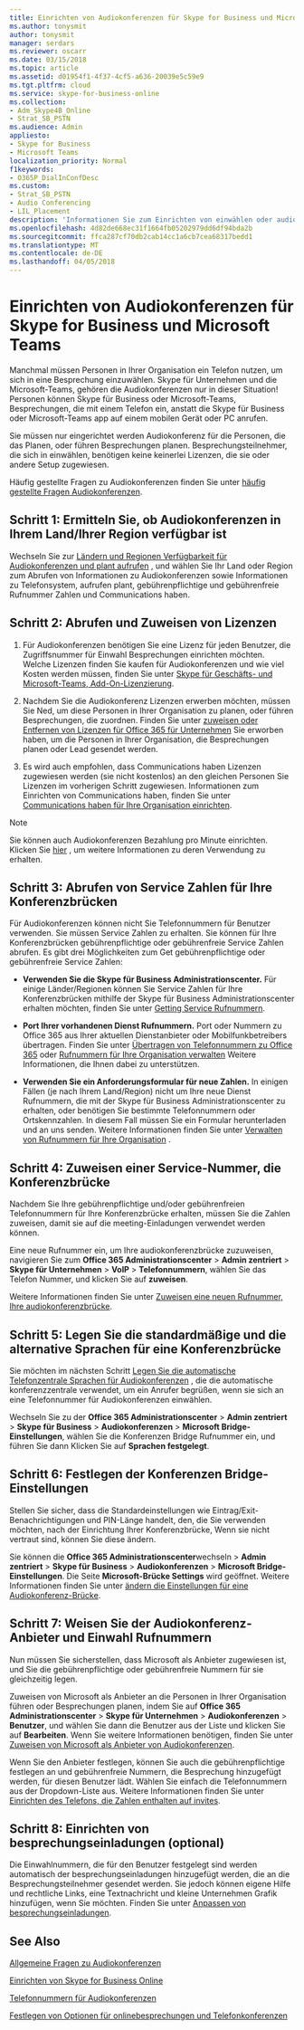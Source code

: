 ```yaml
---
title: Einrichten von Audiokonferenzen für Skype for Business und Microsoft Teams
ms.author: tonysmit
author: tonysmit
manager: serdars
ms.reviewer: oscarr
ms.date: 03/15/2018
ms.topic: article
ms.assetid: d01954f1-4f37-4cf5-a636-20039e5c59e9
ms.tgt.pltfrm: cloud
ms.service: skype-for-business-online
ms.collection:
- Adm_Skype4B_Online
- Strat_SB_PSTN
ms.audience: Admin
appliesto:
- Skype for Business
- Microsoft Teams
localization_priority: Normal
f1keywords:
- O365P_DialInConfDesc
ms.custom:
- Strat_SB_PSTN
- Audio Conferencing
- LIL_Placement
description: 'Informationen Sie zum Einrichten von einwählen oder audio-Konferenzen für die Personen in Ihrem Unternehmen, die zum Teilnehmen an Telefonkonferenzen mit einem Telefon benötigen. '
ms.openlocfilehash: 4d82de668ec31f1664fb05202979dd6df94bda2b
ms.sourcegitcommit: ffca287cf70db2cab14cc1a6cb7cea68317bedd1
ms.translationtype: MT
ms.contentlocale: de-DE
ms.lasthandoff: 04/05/2018
---
```

# <a name="set-up-audio-conferencing-for-skype-for-business-and-microsoft-teams"></a>Einrichten von Audiokonferenzen für Skype for Business und Microsoft Teams

Manchmal müssen Personen in Ihrer Organisation ein Telefon nutzen, um sich in eine Besprechung einzuwählen. Skype für Unternehmen und die Microsoft-Teams, gehören die Audiokonferenzen nur in dieser Situation! Personen können Skype für Business oder Microsoft-Teams, Besprechungen, die mit einem Telefon ein, anstatt die Skype für Business oder Microsoft-Teams app auf einem mobilen Gerät oder PC anrufen. 
  
Sie müssen nur eingerichtet werden Audiokonferenz für die Personen, die das Planen, oder führen Besprechungen planen. Besprechungsteilnehmer, die sich in einwählen, benötigen keine keinerlei Lizenzen, die sie oder andere Setup zugewiesen.
  
Häufig gestellte Fragen zu Audiokonferenzen finden Sie unter [häufig gestellte Fragen Audiokonferenzen](audio-conferencing-common-questions.md).
  
## <a name="step-1-find-out-if-audio-conferencing-is-available-in-your-countryregion"></a>Schritt 1: Ermitteln Sie, ob Audiokonferenzen in Ihrem Land/Ihrer Region verfügbar ist
<a name="__top"> </a>


Wechseln Sie zur [Ländern und Regionen Verfügbarkeit für Audiokonferenzen und plant aufrufen](../country-and-region-availability-for-audio-conferencing-and-calling-plans/country-and-region-availability-for-audio-conferencing-and-calling-plans.md) , und wählen Sie Ihr Land oder Region zum Abrufen von Informationen zu Audiokonferenzen sowie Informationen zu Telefonsystem, aufrufen plant, gebührenpflichtige und gebührenfreie Rufnummer Zahlen und Communications haben. 
 
## <a name="step-2-get-and-assign-licenses"></a>Schritt 2: Abrufen und Zuweisen von Lizenzen
 
1. Für Audiokonferenzen benötigen Sie eine Lizenz für jeden Benutzer, die Zugriffsnummer für Einwahl Besprechungen einrichten möchten. Welche Lizenzen finden Sie kaufen für Audiokonferenzen und wie viel Kosten werden müssen, finden Sie unter [Skype für Geschäfts- und Microsoft-Teams, Add-On-Lizenzierung](../skype-for-business-and-microsoft-teams-add-on-licensing/skype-for-business-and-microsoft-teams-add-on-licensing.md).
        
2. Nachdem Sie die Audiokonferenz Lizenzen erwerben möchten, müssen Sie Ned, um diese Personen in Ihrer Organisation zu planen, oder führen Besprechungen, die zuordnen. Finden Sie unter [zuweisen oder Entfernen von Lizenzen für Office 365 für Unternehmen](https://support.office.com/article/997596b5-4173-4627-b915-36abac6786dc) Sie erworben haben, um die Personen in Ihrer Organisation, die Besprechungen planen oder Lead gesendet werden.
    
3. Es wird auch empfohlen, dass Communications haben Lizenzen zugewiesen werden (sie nicht kostenlos) an den gleichen Personen Sie Lizenzen im vorherigen Schritt zugewiesen. Informationen zum Einrichten von Communications haben, finden Sie unter [Communications haben für Ihre Organisation einrichten](../skype-for-business-and-microsoft-teams-add-on-licensing/set-up-communications-credits-for-your-organization.md).
    
> [!NOTE]
> Sie können auch Audiokonferenzen Bezahlung pro Minute einrichten. Klicken Sie [hier](../skype-for-business-and-microsoft-teams-add-on-licensing/audio-conferencing-pay-per-minute.md) , um weitere Informationen zu deren Verwendung zu erhalten.

## <a name="step-3-get-service-numbers-for-your-conferencing-bridges"></a>Schritt 3: Abrufen von Service Zahlen für Ihre Konferenzbrücken
<a name="__top"> </a>

Für Audiokonferenzen können nicht Sie Telefonnummern für Benutzer verwenden. Sie müssen Service Zahlen zu erhalten. Sie können für Ihre Konferenzbrücken gebührenpflichtige oder gebührenfreie Service Zahlen abrufen. Es gibt drei Möglichkeiten zum Get gebührenpflichtige oder gebührenfreie Service Zahlen: 
  
- **Verwenden Sie die Skype für Business Administrationscenter.** Für einige Länder/Regionen können Sie Service Zahlen für Ihre Konferenzbrücken mithilfe der Skype für Business Administrationscenter erhalten möchten, finden Sie unter [Getting Service Rufnummern](../what-is-phone-system-in-office-365/getting-service-phone-numbers.md).
    
- **Port Ihrer vorhandenen Dienst Rufnummern.** Port oder Nummern zu Office 365 aus Ihrer aktuellen Dienstanbieter oder Mobilfunkbetreibers übertragen. Finden Sie unter [Übertragen von Telefonnummern zu Office 365](../what-are-calling-plans-in-office-365/transfer-phone-numbers-to-office-365.md) oder [Rufnummern für Ihre Organisation verwalten](../what-are-calling-plans-in-office-365/manage-phone-numbers-for-your-organization/manage-phone-numbers-for-your-organization.md) Weitere Informationen, die Ihnen dabei zu unterstützen.  
  
- **Verwenden Sie ein Anforderungsformular für neue Zahlen.** In einigen Fällen (je nach Ihrem Land/Region) nicht um Ihre neue Dienst Rufnummern, die mit der Skype für Business Administrationscenter zu erhalten, oder benötigen Sie bestimmte Telefonnummern oder Ortskennzahlen. In diesem Fall müssen Sie ein Formular herunterladen und an uns senden. Weitere Informationen finden Sie unter [Verwalten von Rufnummern für Ihre Organisation](../what-are-calling-plans-in-office-365/manage-phone-numbers-for-your-organization/manage-phone-numbers-for-your-organization.md) . 
    
## <a name="step-4-assign-a-service-number-to-the-conferencing-bridge"></a>Schritt 4: Zuweisen einer Service-Nummer, die Konferenzbrücke
<a name="__top"> </a>

Nachdem Sie Ihre gebührenpflichtige und/oder gebührenfreien Telefonnummern für Ihre Konferenzbrücke erhalten, müssen Sie die Zahlen zuweisen, damit sie auf die meeting-Einladungen verwendet werden können.  

Eine neue Rufnummer ein, um Ihre audiokonferenzbrücke zuzuweisen, navigieren Sie zum **Office 365 Administrationscenter** > **Admin zentriert** > **Skype für Unternehmen** > **VoIP** > **Telefonnummern**, wählen Sie das Telefon Nummer, und klicken Sie auf **zuweisen**.

Weitere Informationen finden Sie unter [Zuweisen eine neuen Rufnummer, Ihre audiokonferenzbrücke](../audio-conferencing-in-office-365/change-the-phone-numbers-on-your-audio-conferencing-bridge.md).

## <a name="step-5-set-the-default-and-alternate-languages-for-a-conferencing-bridge"></a>Schritt 5: Legen Sie die standardmäßige und die alternative Sprachen für eine Konferenzbrücke
<a name="__top"> </a>

Sie möchten im nächsten Schritt [Legen Sie die automatische Telefonzentrale Sprachen für Audiokonferenzen](../audio-conferencing-in-office-365/set-auto-attendant-languages-for-audio-conferencing.md) , die die automatische konferenzzentrale verwendet, um ein Anrufer begrüßen, wenn sie sich an eine Telefonnummer für Audiokonferenzen einwählen. 

Wechseln Sie zu der **Office 365 Administrationscenter** > **Admin zentriert** > **Skype für Business** > **Audiokonferenzen** > **Microsoft Bridge-Einstellungen**, wählen Sie die Konferenzen Bridge Rufnummer ein, und führen Sie dann Klicken Sie auf **Sprachen festgelegt**.

## <a name="step-6-set-your-conferencing-bridge-settings"></a>Schritt 6: Festlegen der Konferenzen Bridge-Einstellungen
<a name="__top"> </a>
    
Stellen Sie sicher, dass die Standardeinstellungen wie Eintrag/Exit-Benachrichtigungen und PIN-Länge handelt, den, die Sie verwenden möchten, nach der Einrichtung Ihrer Konferenzbrücke, Wenn sie nicht vertraut sind, können Sie diese ändern. 

Sie können die **Office 365 Administrationscenter**wechseln > **Admin zentriert** > **Skype für Business** > **Audiokonferenzen** > **Microsoft Bridge-Einstellungen**. Die Seite **Microsoft-Brücke Settings** wird geöffnet. Weitere Informationen finden Sie unter [ändern die Einstellungen für eine Audiokonferenz-Brücke](../audio-conferencing-in-office-365/change-the-settings-for-an-audio-conferencing-bridge.md).

## <a name="step-7-assign-the-audio-conferencing-provider-and-dial-in-phone-numbers"></a>Schritt 7: Weisen Sie der Audiokonferenz-Anbieter und Einwahl Rufnummern

Nun müssen Sie sicherstellen, dass Microsoft als Anbieter zugewiesen ist, und Sie die gebührenpflichtige oder gebührenfreie Nummern für sie gleichzeitig legen.

Zuweisen von Microsoft als Anbieter an die Personen in Ihrer Organisation führen oder Besprechungen planen, indem Sie auf **Office 365 Administrationscenter** > **Skype für Unternehmen** > **Audiokonferenzen** > **Benutzer**, und wählen Sie dann die Benutzer aus der Liste und klicken Sie auf **Bearbeiten**. Wenn Sie weitere Informationen benötigen, finden Sie unter [Zuweisen von Microsoft als Anbieter von Audiokonferenzen](../audio-conferencing-in-office-365/assign-microsoft-as-the-audio-conferencing-provider.md).

Wenn Sie den Anbieter festlegen, können Sie auch die gebührenpflichtige festlegen an und gebührenfreie Nummern, die Besprechung hinzugefügt werden, für diesen Benutzer lädt. Wählen Sie einfach die Telefonnummern aus der Dropdown-Liste aus. Weitere Informationen finden Sie unter [Einrichten des Telefons, die Zahlen enthalten auf invites](../audio-conferencing-in-office-365/set-the-phone-numbers-included-on-invites.md). 


## <a name="step-8-set-up-meeting-invitations-optional"></a>Schritt 8: Einrichten von besprechungseinladungen (optional)
<a name="__top"> </a>
 
Die Einwahlnummern, die für den Benutzer festgelegt sind werden automatisch der besprechungseinladungen hinzugefügt werden, die an die Besprechungsteilnehmer gesendet werden. Sie jedoch können eigene Hilfe und rechtliche Links, eine Textnachricht und kleine Unternehmen Grafik hinzufügen, wenn Sie möchten. Finden Sie unter [Anpassen von besprechungseinladungen](../set-up-skype-for-business-online/customize-meeting-invitations.md).
   
## <a name="related-topics"></a>See Also

[Allgemeine Fragen zu Audiokonferenzen](audio-conferencing-common-questions.md)
  
[Einrichten von Skype for Business Online](../set-up-skype-for-business-online/set-up-skype-for-business-online.md)
  
[Telefonnummern für Audiokonferenzen](phone-numbers-for-audio-conferencing.md)
  
[Festlegen von Optionen für onlinebesprechungen und Telefonkonferenzen](https://support.office.com/article/DCD1CA39-0C1F-466C-9573-F04138FEF5E2)
